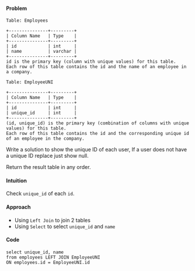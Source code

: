 #### Problem
```
Table: Employees

+---------------+---------+
| Column Name   | Type    |
+---------------+---------+
| id            | int     |
| name          | varchar |
+---------------+---------+
id is the primary key (column with unique values) for this table.
Each row of this table contains the id and the name of an employee in a company.
```
```
Table: EmployeeUNI

+---------------+---------+
| Column Name   | Type    |
+---------------+---------+
| id            | int     |
| unique_id     | int     |
+---------------+---------+
(id, unique_id) is the primary key (combination of columns with unique values) for this table.
Each row of this table contains the id and the corresponding unique id of an employee in the company.
```
Write a solution to show the unique ID of each user, If a user does not have a unique ID replace just show null.

Return the result table in any order.

#### Intuition
Check `unique_id` of each `id`.

#### Approach
- Using `Left Join` to join 2 tables
- Using `Select` to select `unique_id` and `name`

#### Code
```
select unique_id, name
from employees LEFT JOIN EmployeeUNI
ON employees.id = EmployeeUNI.id
```
